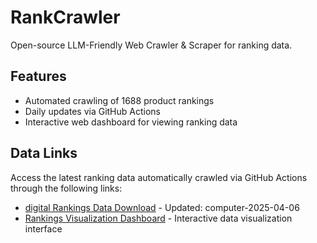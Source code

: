 # RankCrawler

Open-source LLM-Friendly Web Crawler & Scraper for ranking data.

## Features

- Automated crawling of 1688 product rankings
- Daily updates via GitHub Actions
- Interactive web dashboard for viewing ranking data

## Data Links

Access the latest ranking data automatically crawled via GitHub Actions through the following links:

- [digital Rankings Data Download](https://github.com/chenjy16/RankCrawler/blob/main/data/1688/digital_computer_2025-04-06.json) - Updated: computer-2025-04-06
- [Rankings Visualization Dashboard](https://chenjy16.github.io/RankCrawler/1688_rankings.html) - Interactive data visualization interface

